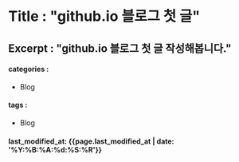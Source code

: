 Title : "github.io 블로그 첫 글"
================================
Excerpt : "github.io 블로그 첫 글 작성해봅니다."
-------------------------------------------------
#### categories :
- Blog
#### tags :
- Blog
#### last_modified_at: {{page.last_modified_at | date: '%Y:%B:%A:%d:%S:%R'}}

